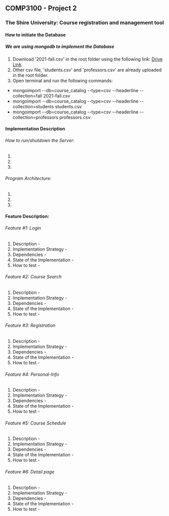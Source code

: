 ## COMP3100 - Project 2
### The Shire University: Course registration and management tool

#### How to initiate the Database
##### We are using mongodb to implement the Database
1. Download '2021-fall.csv' in the root folder using the following link: [Drive Link](https://drive.google.com/file/d/131Equ05JJ30mu-5HY0k5FleI5NteF0x5/view?usp=sharing) 
2. Other csv file, 'students.csv' and 'professors.csv' are already uploaded in the root folder.
3. Open terminal and run the following commands:
- mongoimport --db=course_catalog --type=csv --headerline --collection=fall 2021-fall.csv
- mongoimport --db=course_catalog --type=csv --headerline --collection=students students.csv
- mongoimport --db=course_catalog --type=csv --headerline --collection=professors professors.csv

#### Implementation Description 
###### How to run/shutdown the Server:
1. 
2.  
3. 

###### Program Architecture:
1. 
2. 
3. 

#### Feature Description:

###### Feature #1: Login
1. Description - 
2. Implementation Strategy - 
3. Dependencies - 
4. State of the Implementation - 
5. How to test - 

###### Feature #2: Course Search
1. Description - 
2. Implementation Strategy - 
3. Dependencies - 
4. State of the Implementation - 
5. How to test - 

###### Feature #3: Registration
1. Description - 
2. Implementation Strategy - 
3. Dependencies - 
4. State of the Implementation - 
5. How to test - 

###### Feature #4: Personal-Info 
1. Description - 
2. Implementation Strategy - 
3. Dependencies - 
4. State of the Implementation - 
5. How to test - 

###### Feature #5: Course Schedule
1. Description - 
2. Implementation Strategy - 
3. Dependencies - 
4. State of the Implementation - 
5. How to test - 

###### Feature #6: Detail page
1. Description - 
2. Implementation Strategy - 
3. Dependencies - 
4. State of the Implementation - 
5. How to test - 
